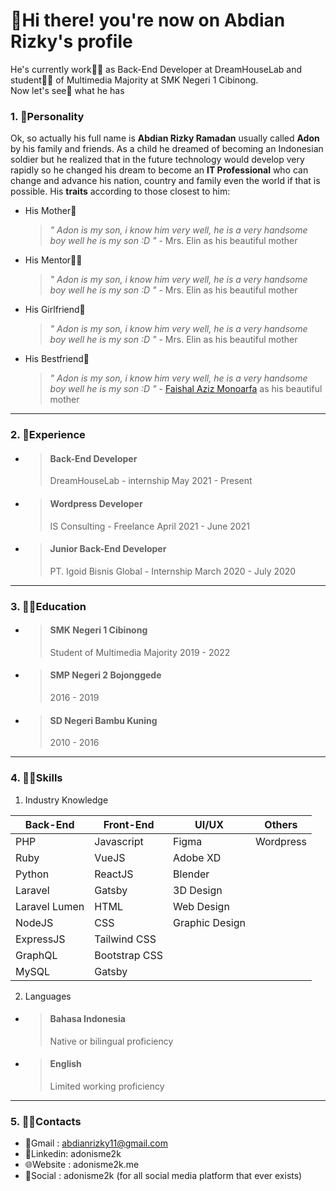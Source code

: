 # 👋Hi there! you're now on Abdian Rizky's profile

He's currently work👨‍💻 as Back-End Developer at DreamHouseLab and student👨‍🎓 of Multimedia Majority at SMK Negeri 1 Cibinong. <br> Now let's see👀 what he has

### 1. 🧑Personality

Ok, so actually his full name is **Abdian Rizky Ramadan** usually called **Adon** by his family and friends. As a child he dreamed of becoming an Indonesian soldier but he realized that in the future technology would develop very rapidly so he changed his dream to become an **IT Professional** who can change and advance his nation, country and family even the world if that is possible. His **traits** according to those closest to him:
  - His Mother👵
    > *" Adon is my son, i know him very well, he is a very handsome boy well he is my son :D "* - Mrs. Elin as his beautiful mother

  - His Mentor👨‍🏫
    > *" Adon is my son, i know him very well, he is a very handsome boy well he is my son :D "* - Mrs. Elin as his beautiful mother
    > 
  
  - His Girlfriend👧
    > *" Adon is my son, i know him very well, he is a very handsome boy well he is my son :D "* - Mrs. Elin as his beautiful mother
    > 
  
  - His Bestfriend👦
    > *" Adon is my son, i know him very well, he is a very handsome boy well he is my son :D "* - [Faishal Aziz Monoarfa]() as his beautiful mother
    > 

---

### 2. 👔Experience
  - > #### Back-End Developer
    > DreamHouseLab - internship
    > May 2021 - Present

  - > #### Wordpress Developer
    > IS Consulting - Freelance
    > April 2021 - June 2021

  - > #### Junior Back-End Developer
    > PT. Igoid Bisnis Global - Internship
    > March 2020 - July 2020

---

### 3. 👨‍🎓Education 

  - > #### SMK Negeri 1 Cibinong
    > Student of Multimedia Majority
    > 2019 - 2022

  - > #### SMP Negeri 2 Bojonggede
    > 2016 - 2019

  - > #### SD Negeri Bambu Kuning
    > 2010 - 2016

---

### 4. 🤹‍♂️Skills

1. Industry Knowledge

| Back-End      | Front-End     | UI/UX          | Others    |
|---------------|---------------|----------------|-----------|
| PHP           | Javascript    | Figma          | Wordpress |
| Ruby          | VueJS         | Adobe XD       |           |
| Python        | ReactJS       | Blender        |           |
| Laravel       | Gatsby        | 3D Design      |           |
| Laravel Lumen | HTML          | Web Design     |           |
| NodeJS        | CSS           | Graphic Design |           |
| ExpressJS     | Tailwind CSS  |                |           |
| GraphQL       | Bootstrap CSS |                |           |
| MySQL         | Gatsby        |                |           |
  
2. Languages
  - > #### Bahasa Indonesia 
    > Native or bilingual proficiency 
  
  - > #### English
    > Limited working proficiency

---

### 5. 🕵️‍♂️Contacts
- 📧Gmail   : abdianrizky11@gmail.com
- 🔗Linkedin: adonisme2k
- 🌐Website : adonisme2k.me
- 🤳Social  : adonisme2k (for all social media platform that ever exists)
